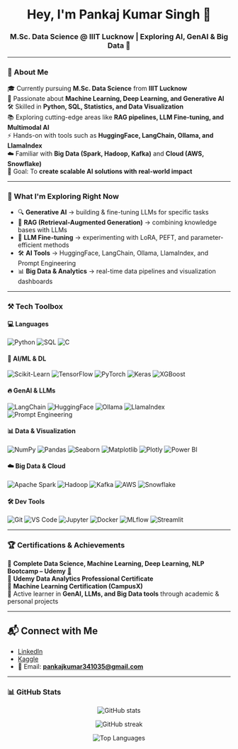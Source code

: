 <h1 align="center">Hey, I'm Pankaj Kumar Singh 👋</h1>
<h3 align="center">M.Sc. Data Science @ IIIT Lucknow | Exploring AI, GenAI & Big Data 🚀</h3>

---

### 🧠 About Me  

🎓 Currently pursuing **M.Sc. Data Science** from **IIIT Lucknow**  
🤖 Passionate about **Machine Learning, Deep Learning, and Generative AI**  
🛠️ Skilled in **Python, SQL, Statistics, and Data Visualization**  
📚 Exploring cutting-edge areas like **RAG pipelines, LLM Fine-tuning, and Multimodal AI**  
⚡ Hands-on with tools such as **HuggingFace, LangChain, Ollama, and LlamaIndex**  
☁️ Familiar with **Big Data (Spark, Hadoop, Kafka)** and **Cloud (AWS, Snowflake)**  
🎯 Goal: To **create scalable AI solutions with real-world impact**  

---

### 🚀 What I'm Exploring Right Now  

- 🔍 **Generative AI** → building & fine-tuning LLMs for specific tasks  
- 📖 **RAG (Retrieval-Augmented Generation)** → combining knowledge bases with LLMs  
- 🧩 **LLM Fine-tuning** → experimenting with LoRA, PEFT, and parameter-efficient methods  
- 🛠️ **AI Tools** → HuggingFace, LangChain, Ollama, LlamaIndex, and Prompt Engineering  
- 📊 **Big Data & Analytics** → real-time data pipelines and visualization dashboards  

---

### ⚒️ Tech Toolbox  

#### 💻 Languages  
![Python](https://img.shields.io/badge/-Python-0D1117?style=flat&logo=python)
![SQL](https://img.shields.io/badge/-SQL-0D1117?style=flat&logo=postgresql)
![C](https://img.shields.io/badge/-C-0D1117?style=flat&logo=c)

#### 🤖 AI/ML & DL  
![Scikit-Learn](https://img.shields.io/badge/-Scikit--Learn-0D1117?style=flat&logo=scikitlearn)
![TensorFlow](https://img.shields.io/badge/-TensorFlow-0D1117?style=flat&logo=tensorflow)
![PyTorch](https://img.shields.io/badge/-PyTorch-0D1117?style=flat&logo=pytorch)
![Keras](https://img.shields.io/badge/-Keras-0D1117?style=flat&logo=keras)
![XGBoost](https://img.shields.io/badge/-XGBoost-0D1117?style=flat)

#### 🔥 GenAI & LLMs  
![LangChain](https://img.shields.io/badge/-LangChain-0D1117?style=flat)
![HuggingFace](https://img.shields.io/badge/-HuggingFace-0D1117?style=flat&logo=huggingface)
![Ollama](https://img.shields.io/badge/-Ollama-0D1117?style=flat)
![LlamaIndex](https://img.shields.io/badge/-LlamaIndex-0D1117?style=flat)
![Prompt Engineering](https://img.shields.io/badge/-Prompt--Engineering-0D1117?style=flat)

#### 📊 Data & Visualization  
![NumPy](https://img.shields.io/badge/-NumPy-0D1117?style=flat&logo=numpy)
![Pandas](https://img.shields.io/badge/-Pandas-0D1117?style=flat&logo=pandas)
![Seaborn](https://img.shields.io/badge/-Seaborn-0D1117?style=flat&logo=seaborn)
![Matplotlib](https://img.shields.io/badge/-Matplotlib-0D1117?style=flat&logo=plotly)
![Plotly](https://img.shields.io/badge/-Plotly-0D1117?style=flat&logo=plotly)
![Power BI](https://img.shields.io/badge/-PowerBI-0D1117?style=flat&logo=powerbi)

#### ☁️ Big Data & Cloud  
![Apache Spark](https://img.shields.io/badge/-Apache%20Spark-0D1117?style=flat&logo=apachespark)
![Hadoop](https://img.shields.io/badge/-Hadoop-0D1117?style=flat&logo=apachehadoop)
![Kafka](https://img.shields.io/badge/-Kafka-0D1117?style=flat&logo=apachekafka)
![AWS](https://img.shields.io/badge/-AWS-0D1117?style=flat&logo=amazonaws)
![Snowflake](https://img.shields.io/badge/-Snowflake-0D1117?style=flat&logo=snowflake)

#### 🛠️ Dev Tools  
![Git](https://img.shields.io/badge/-Git-0D1117?style=flat&logo=git)
![VS Code](https://img.shields.io/badge/-VSCode-0D1117?style=flat&logo=visualstudiocode)
![Jupyter](https://img.shields.io/badge/-Jupyter-0D1117?style=flat&logo=jupyter)
![Docker](https://img.shields.io/badge/-Docker-0D1117?style=flat&logo=docker)
![MLflow](https://img.shields.io/badge/-MLflow-0D1117?style=flat)
![Streamlit](https://img.shields.io/badge/-Streamlit-0D1117?style=flat&logo=streamlit)

---

### 🏆 Certifications & Achievements  

🏅 **Complete Data Science, Machine Learning, Deep Learning, NLP Bootcamp – Udemy** [🔗](https://www.udemy.com/certificate/UC-11c8e559-afa7-40d4-8426-6d8a0fa67774/)  
🏅 **Udemy Data Analytics Professional Certificate**  
🏅 **Machine Learning Certification (CampusX)**  
📜 Active learner in **GenAI, LLMs, and Big Data tools** through academic & personal projects  

---

## 📬 Connect with Me  
- [LinkedIn](https://www.linkedin.com/in/pankaj-singh-9216a1302/)  
- [Kaggle](https://www.kaggle.com/pankaj7079)  
- 📧 Email: **pankajkumar341035@gmail.com**  

---

### 📊 GitHub Stats  

<p align="center">
  <img src="https://github-readme-stats.vercel.app/api?username=Pankaj7079&show_icons=true&theme=radical" alt="GitHub stats" />
</p>

<p align="center">
  <img src="https://github-readme-streak-stats.herokuapp.com/?user=Pankaj7079&theme=radical" alt="GitHub streak" />
</p>

<p align="center">
  <img src="https://github-readme-stats.vercel.app/api/top-langs/?username=Pankaj7079&layout=compact&theme=radical" alt="Top Languages" />
</p>
